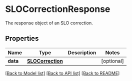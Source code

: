 # SLOCorrectionResponse

The response object of an SLO correction.

## Properties
Name | Type | Description | Notes
------------ | ------------- | ------------- | -------------
**data** | [**SLOCorrection**](SLOCorrection.md) |  | [optional] 

[[Back to Model list]](README.md#documentation-for-models) [[Back to API list]](README.md#documentation-for-api-endpoints) [[Back to README]](README.md)


